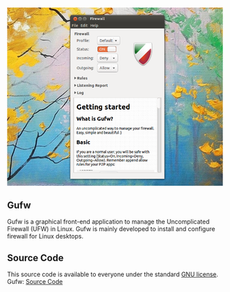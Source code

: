 <p align="center">
        <img src="../../assets/gufw.png" alt="Gufw"/>
</p>

## Gufw
Gufw is a graphical front-end application to manage the Uncomplicated Firewall (UFW) in Linux. Gufw is mainly developed to install and configure firewall for Linux desktops.

## Source Code
This source code is available to everyone under the standard [GNU license][gnu_license].  
Gufw: [Source Code][source_code]
<!--Links-->
[source_code]: https://github.com/costales/gufw
[gnu_license]: https://github.com/costales/gufw/blob/master/COPYING.GPL3
